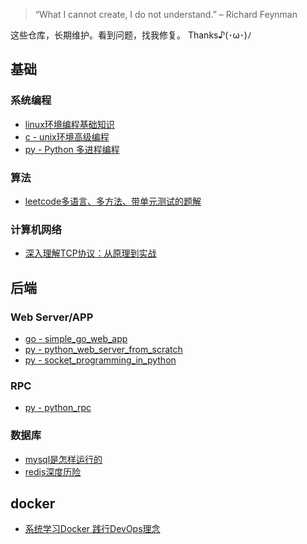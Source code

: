 > “What I cannot create, I do not understand.” – Richard Feynman

这些仓库，长期维护。看到问题，找我修复。 Thanks♪(･ω･)ﾉ

## 基础

### 系统编程

- [linux环境编程基础知识](https://leosirius.github.io/blog/%E6%95%99%E7%A8%8B/linux%E7%8E%AF%E5%A2%83%E7%BC%96%E7%A8%8B%E5%9F%BA%E7%A1%80%E7%9F%A5%E8%AF%86/linux%E7%8E%AF%E5%A2%83%E7%BC%96%E7%A8%8B%E5%9F%BA%E7%A1%80%E7%9F%A5%E8%AF%86/)
- [c - unix环境高级编程](https://github.com/LeoSirius/tutorial_apue)
- [py - Python 多进程编程](https://github.com/LeoSirius/tutorial_python_multi_process)

### 算法

- [leetcode多语言、多方法、带单元测试的题解](https://github.com/LeoSirius/leetcode_solutions)

### 计算机网络

- [深入理解TCP协议：从原理到实战](https://leosirius.github.io/blog/%E6%95%99%E7%A8%8B/%E6%B7%B1%E5%85%A5%E7%90%86%E8%A7%A3TCP%E5%8D%8F%E8%AE%AE%EF%BC%9A%E4%BB%8E%E5%8E%9F%E7%90%86%E5%88%B0%E5%AE%9E%E6%88%98%EF%BC%88%E6%8E%98%E9%87%91%E7%AC%94%E8%AE%B0%EF%BC%89/03_TCP%E6%A6%82%E8%BF%B0/)

## 后端

### Web Server/APP

- [go - simple_go_web_app](https://github.com/LeoSirius/simple_go_web_app)
- [py - python_web_server_from_scratch](https://github.com/LeoSirius/python_web_server_from_scratch)
- [py - socket_programming_in_python](https://github.com/LeoSirius/tutorial_socket_programming_in_python)

### RPC

- [py - python_rpc](https://github.com/LeoSirius/tutorial_python_rpc)

### 数据库

- [mysql是怎样运行的](https://leosirius.github.io/blog/%E6%95%99%E7%A8%8B/mysql%E6%98%AF%E6%80%8E%E6%A0%B7%E8%BF%90%E8%A1%8C%E7%9A%84%EF%BC%88%E6%8E%98%E9%87%91%E7%AC%94%E8%AE%B0%EF%BC%89/02_%E5%88%9D%E8%AF%86mysql/)
- [redis深度历险](https://leosirius.github.io/blog/%E6%95%99%E7%A8%8B/redis%E6%B7%B1%E5%BA%A6%E5%8E%86%E9%99%A9%EF%BC%88%E6%8E%98%E9%87%91%E7%AC%94%E8%AE%B0%EF%BC%89/01_Redis%E5%9F%BA%E7%A1%80%E6%95%B0%E6%8D%AE%E7%BB%93%E6%9E%84/)

## docker

- [系统学习Docker 践行DevOps理念](https://github.com/LeoSirius/tutorial_mooc_docker_devops)
